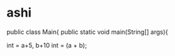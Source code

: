 # ashi
public class Main{
  public static void main(String[] args){

  int = a+5, b+10
  int = (a + b);
  
